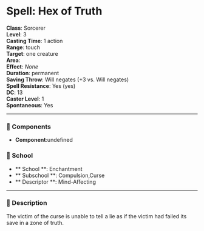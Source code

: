 
# Spell: Hex of Truth
**Class**: Sorcerer  
**Level**: 3  
**Casting Time**: 1 action  
**Range**: touch  
**Target**: one creature  
**Area**:   
**Effect**: _None_  
**Duration**: permanent  
**Saving Throw**: Will negates (+3 vs. Will negates)  
**Spell Resistance**: Yes (yes)  
**DC**: 13  
**Caster Level**: 1  
**Spontaneous**: Yes

---

### 🔮 Components
- **Component**:undefined

### 🏫 School
- ** School **: Enchantment
- ** Subschool **: Compulsion,Curse
- ** Descriptor **: Mind-Affecting
---

### 📜 Description
The victim of the curse is unable to tell a lie as if the victim had failed its save in a zone of truth.
